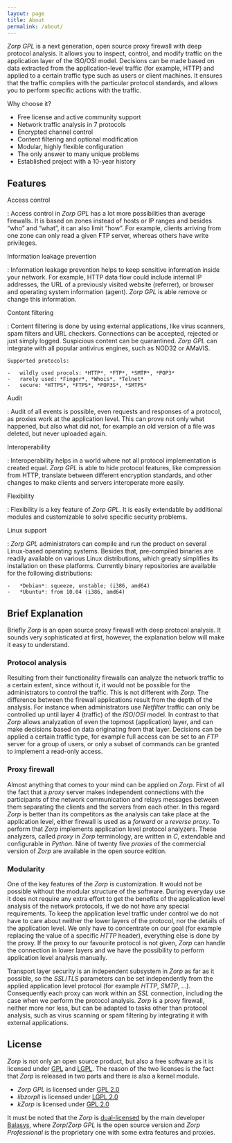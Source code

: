 ```yaml
---
layout: page
title: About
permalink: /about/
---
```


*Zorp GPL* is a next generation, open source proxy firewall with deep
protocol analysis. It allows you to inspect, control, and modify traffic
on the application layer of the ISO/OSI model. Decisions can be made
based on data extracted from the application-level traffic (for example,
HTTP) and applied to a certain traffic type such as users or client
machines. It ensures that the traffic complies with the particular
protocol standards, and allows you to perform specific actions with the
traffic.

Why choose it?

-   Free license and active community support
-   Network traffic analysis in 7 protocols
-   Encrypted channel control
-   Content filtering and optional modification
-   Modular, highly flexible configuration
-   The only answer to many unique problems
-   Established project with a 10-year history

Features
--------

Access control

:   Access control in *Zorp GPL* has a lot more possibilities than
    average firewalls. It is based on zones instead of hosts or IP
    ranges and besides “who” and “what”, it can also limit “how”. For
    example, clients arriving from one zone can only read a given FTP
    server, whereas others have write privileges.

Information leakage prevention

:   Information leakage prevention helps to keep sensitive information
    inside your network. For example, HTTP data flow could include
    internal IP addresses, the URL of a previously visited website
    (referrer), or browser and operating system information (agent).
    *Zorp GPL* is able remove or change this information.

Content filtering

:   Content filtering is done by using external applications, like virus
    scanners, spam filters and URL checkers. Connections can be
    accepted, rejected or just simply logged. Suspicious content can be
    quarantined. *Zorp GPL* can integrate with all popular antivirus
    engines, such as NOD32 or AMaVIS.

    Supported protocols:

    -   wildly used procols: *HTTP*, *FTP*, *SMTP*, *POP3*
    -   rarely used: *Finger*, *Whois*, *Telnet*
    -   secure: *HTTPS*, *FTPS*, *POP3S*, *SMTPS*

Audit

:   Audit of all events is possible, even requests and responses of a
    protocol, as proxies work at the application level. This can prove
    not only what happened, but also what did not, for example an old
    version of a file was deleted, but never uploaded again.

Interoperability

:   Interoperability helps in a world where not all protocol
    implementation is created equal. *Zorp GPL* is able to hide protocol
    features, like compression from HTTP, translate between different
    encryption standards, and other changes to make clients and servers
    interoperate more easily.

Flexibility

:   Flexibility is a key feature of *Zorp GPL*. It is easily extendable
    by additional modules and customizable to solve specific security
    problems.

Linux support

:   *Zorp GPL* administrators can compile and run the product on several
    Linux-based operating systems. Besides that, pre-compiled binaries
    are readily available on various Linux distributions, which greatly
    simplifies its installation on these platforms. Currently binary
    repositories are available for the following distributions:

    -   *Debian*: squeeze, unstable; (i386, amd64)
    -   *Ubuntu*: from 10.04 (i386, amd64)

Brief Explanation
-----------------

Briefly *Zorp* is an open source proxy firewall with deep protocol
analysis. It sounds very sophisticated at first, however, the
explanation below will make it easy to understand.

### Protocol analysis

Resulting from their functionality firewalls can analyze the network
traffic to a certain extent, since without it, it would not be possible
for the administrators to control the traffic. This is not different
with *Zorp*. The difference between the firewall applications result
from the depth of the analysis. For instance when administrators use
*Netfilter* traffic can only be controlled up until layer 4 (traffic) of
the *ISO*/*OSI* model. In contrast to that *Zorp* allows analyzation of
even the topmost (application) layer, and can make decisions based on
data originating from that layer. Decisions can be applied a certain
traffic type, for example full access can be set to an *FTP* server for
a group of users, or only a subset of commands can be granted to
implement a read-only access.

### Proxy firewall

Almost anything that comes to your mind can be applied on *Zorp*. First
of all the fact that a *proxy* server makes independent connections with
the participants of the network communication and relays messages
between them separating the clients and the servers from each other. In
this regard *Zorp* is better than its competitors as the analysis can
take place at the application level, either firewall is used as a
*forward* or a *reverse proxy*. To perform that *Zorp* implements
application level protocol analyzers. These analyzers, called *proxy* in
*Zorp* terminology, are written in *C*, extendable and configurable in
*Python*. Nine of twenty five *proxies* of the commercial version of
*Zorp* are available in the open source edition.

### Modularity

One of the key features of the *Zorp* is customization. It would not be
possible without the modular structure of the software. During everyday
use it does not require any extra effort to get the benefits of the
application level analysis of the network protocols, if we do not have
any special requirements. To keep the application level traffic under
control we do not have to care about neither the lower layers of the
protocol, nor the details of the application level. We only have to
concentrate on our goal (for example replacing the value of a specific
*HTTP* header), everything else is done by the proxy. If the proxy to
our favourite protocol is not given, *Zorp* can handle the connection in
lower layers and we have the possibility to perform application level
analysis manually.

Transport layer security is an independent subsystem in *Zorp* as far as
it possible, so the *SSL*/*TLS* parameters can be set independently from
the applied application level protocol (for example *HTTP*, *SMTP*,
...). Consequently each proxy can work within an *SSL* connection,
including the case when we perform the protocol analysis. *Zorp* is a
proxy firewall, neither more nor less, but can be adapted to tasks other
than protocol analysis, such as virus scanning or spam filtering by
integrating it with external applications.

License
-------

*Zorp* is not only an open source product, but also a free software as
it is licensed under [GPL](http://www.gnu.org/licenses/gpl-2.0.html) and
[LGPL](http://www.gnu.org/licenses/lgpl-2.0.html). The reason of the two
licenses is the fact that *Zorp* is released in two parts and there is
also a kernel module.

-   *Zorp GPL* is licensed under [GPL
    2.0](http://www.gnu.org/licenses/gpl-2.0.html)
-   *libzorpll* is licensed under [LGPL
    2.0](http://www.gnu.org/licenses/lgpl-2.0.html)
-   *kZorp* is licensed under [GPL
    2.0](http://www.gnu.org/licenses/gpl-2.0.html)

It must be noted that the *Zorp* is
[dual-licensed](http://en.wikipedia.org/wiki/Multi-licensing) by the
main developer [Balasys](http://www.balasys.hu), where
*Zorp*/*Zorp GPL* is the open source version and *Zorp Professional* is
the proprietary one with some extra features and proxies.
